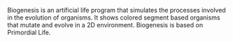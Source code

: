 Biogenesis is an artificial life program that simulates the processes involved in the evolution of organisms. It shows colored segment based organisms that mutate and evolve in a 2D environment. Biogenesis is based on Primordial Life.


